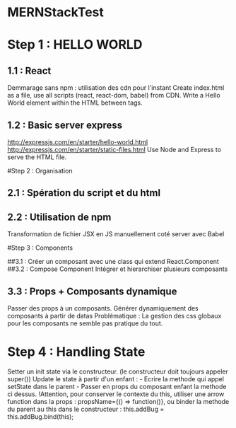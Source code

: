 # MERNStackTest

# Step 1 : HELLO WORLD

## 1.1 : React
Demmarage sans npm : utilisation des cdn pour l'instant
Create index.html as a file, use all scripts (react, react-dom, babel) from CDN. Write a Hello World element within the HTML between  tags.

## 1.2 : Basic server express

http://expressjs.com/en/starter/hello-world.html
http://expressjs.com/en/starter/static-files.html
Use Node and Express to serve the HTML file.

#Step 2 : Organisation

## 2.1 : Spération du script et du html
## 2.2 : Utilisation de npm
  Transformation de fichier JSX en JS manuellement coté server avec Babel

#Step 3 : Components

##3.1 : Créer un composant avec une class qui extend React.Component
##3.2 : Compose Component
  Intégrer et hierarchiser plusieurs composants

## 3.3  :  Props + Composants dynamique
  Passer des props à un composants.
  Générer dynamiquement des composants à partir de datas
  Problématique : La gestion des css globaux pour les composants ne semble pas pratique du tout.

# Step 4 : Handling State
  Setter un init state via le constructeur. (le constructeur doit toujours appeler super())
  Update le state à partir d'un enfant :
    - Ecrire la methode qui appel setState dans le parent
    - Passer en props du composant enfant la methode ci dessus. !Attention, pour conserver le contexte du this, utiliser une arrow function dans la props : propsName={() => function()}, ou binder la methode du parent au this dans le constructeur : this.addBug = this.addBug.bind(this);

